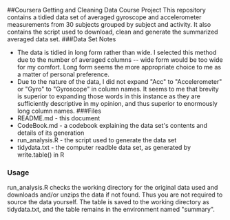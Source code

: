 ##Coursera Getting and Cleaning Data Course Project
This repository contains a tidied data set of averaged gyroscope and accelerometer measurements from 30 subjects grouped by subject and activity.
It also contains the script used to download, clean and generate the summarized averaged data set.
###Data Set Notes
* The data is tidied in long form rather than wide. I selected this method due to the number of averaged columns -- wide form would be too wide for my comfort.
Long form seems the more appropriate choice to me as a matter of personal preference.
* Due to the nature of the data, I did not expand "Acc" to "Accelerometer" or "Gyro" to "Gyroscope" in column names. It seems to me that brevity is superior to
expanding those words in this instance as they are sufficiently descriptive in my opinion, and thus superior to enormously long column names.
###Files
* README.md - this document
* CodeBook.md - a codebook explaining the data set's contents and details of its generation
* run_analysis.R - the script used to generate the data set
* tidydata.txt - the computer readble data set, as generated by write.table() in R
### Usage
run_analysis.R checks the working directory for the original data used and downloads and/or unzips the data if not found. Thus you are not required
to source the data yourself. The table is saved to the working directory as tidydata.txt, and the table remains in the environment named "summary".

